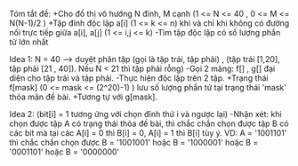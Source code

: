 Tóm tắt đề: 
+Cho đồ thị vô hướng N đỉnh, M cạnh (1 <= N <= 40 , 0 <= M <= N(N-1)/2 )
+Tập đỉnh độc lập a[i] (1 <= k <= n) khi và chỉ khi không có đường nối trực tiếp giữa a[i], a[j] (1 <= i,j <= k)
-Tìm tập độc lập có số lượng phần tử lớn nhất

Idea 1:
N = 40 --> duyệt phân tập (gọi là tập trái, tập phải) , (tập trái [1,20], tập phải [21 , 40]). Nếu N < 21 thì tập phải rỗng)
-Gọi 2 mảng: f[] , g[] đại diện cho tập trái và tập phải.
-Thực hiện độc lập trên 2 tập.
  +Trạng thái f[mask] (0 <= mask <= (2^20)-1) ) lưu số lượng phần tử tại trạng thái 'mask' thỏa mãn đề bài.
  +Tương tự với g[mask].

Idea 2: 
(bit[i] = 1 tương ứng với chọn đỉnh thứ i và ngược lại)
-Nhận xét: khi chọn được tập A có trạng thái thỏa đề bài, thì chắc chắn chọn được tập B có các bit mà tại các A[i] = 0 thì B[i] = 0, A[i] = 1 thì B[i] tùy ý.
  VD: A = '1001101' thì chắc chắn chọn được B = '1001001' hoặc B = '1000001' hoặc B = '0001101' hoặc B = '0000000'
